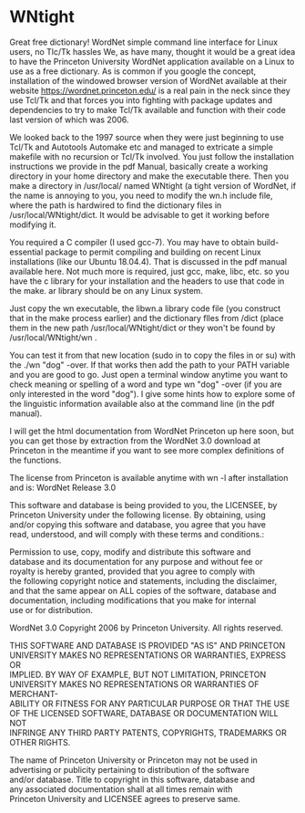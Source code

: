 # WNtight
Great free dictionary! WordNet simple command line interface for Linux users, no Tlc/Tk hassles
We, as have many, thought it would be a great idea to have the Princeton University WordNet application available on a Linux
to use as a free dictionary. As is common if you google the concept, installation of the windowed browser version of WordNet
available at their website https://wordnet.princeton.edu/ is a real pain in the neck since they use Tcl/Tk and that forces
you into fighting with package updates and dependencies to try to make Tcl/Tk available and function with their code 
last version of which was 2006. 

We looked back to the 1997 source when they were just beginning to use Tcl/Tk and Autotools Automake etc and managed to
extricate a simple makefile with no recursion or Tcl/Tk involved. You just follow the installation instructions we provide
in the pdf Manual, basically create a working directory in your home directory and make the executable there. Then you make
a directory in /usr/local/ named WNtight (a tight version of WordNet, if the name is annoying to you, you need to modify 
the wn.h include file, where the path is hardwired to find the dictionary files in /usr/local/WNtight/dict. It would be
advisable to get it working before modifying it. 

You required a C compiler (I used gcc-7). You may have to obtain build-essential package to permit compiling and building
on recent Linux installations (like our Ubuntu 18.04.4). That is discussed in the pdf manual available here. Not much
more is required, just gcc, make, libc, etc. so you have the c library for your installation and the headers to use that
code in the make. ar library should be on any Linux system.

Just copy the wn executable, the libwn.a library code file (you construct
that in the make process earlier) and the dictionary flles from /dict (place them in the new path /usr/local/WNtight/dict 
or they won't be found by /usr/local/WNtight/wn . 

You can test it from that new location (sudo in to copy the files in or su) with the ./wn "dog" -over. If that works then 
add the path to your PATH variable and you are good to go. Just open a terminal window anytime you want to check meaning
or spelling of a word and type wn "dog" -over (if you are only interested in the word "dog"). I give some hints how to
explore some of the linguistic information available also at the command line (in the pdf manual).

I will get the html documentation from WordNet Princeton up here soon, but you can get those by extraction from the
WordNet 3.0 download at Princeton in the meantime if you want to see more complex definitions of the functions.

The license from Princeton is available anytime with wn -l after installation and is:
WordNet Release 3.0

This software and database is being provided to you, the LICENSEE, by  
Princeton University under the following license.  By obtaining, using  
and/or copying this software and database, you agree that you have  
read, understood, and will comply with these terms and conditions.:  
  
Permission to use, copy, modify and distribute this software and  
database and its documentation for any purpose and without fee or  
royalty is hereby granted, provided that you agree to comply with  
the following copyright notice and statements, including the disclaimer,  
and that the same appear on ALL copies of the software, database and  
documentation, including modifications that you make for internal  
use or for distribution.  
  
WordNet 3.0 Copyright 2006 by Princeton University.  All rights reserved.  
  
THIS SOFTWARE AND DATABASE IS PROVIDED "AS IS" AND PRINCETON  
UNIVERSITY MAKES NO REPRESENTATIONS OR WARRANTIES, EXPRESS OR  
IMPLIED.  BY WAY OF EXAMPLE, BUT NOT LIMITATION, PRINCETON  
UNIVERSITY MAKES NO REPRESENTATIONS OR WARRANTIES OF MERCHANT-  
ABILITY OR FITNESS FOR ANY PARTICULAR PURPOSE OR THAT THE USE  
OF THE LICENSED SOFTWARE, DATABASE OR DOCUMENTATION WILL NOT  
INFRINGE ANY THIRD PARTY PATENTS, COPYRIGHTS, TRADEMARKS OR  
OTHER RIGHTS.  
  
The name of Princeton University or Princeton may not be used in  
advertising or publicity pertaining to distribution of the software  
and/or database.  Title to copyright in this software, database and  
any associated documentation shall at all times remain with  
Princeton University and LICENSEE agrees to preserve same.  


